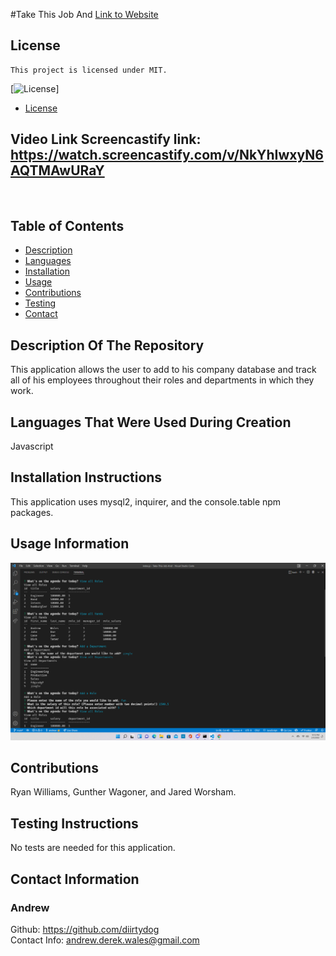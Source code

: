 #Take This Job And  [Link to Website](https://github.com/diirtydog/Take-This-Job-And)
  ## License
    This project is licensed under MIT.
  [![License](https://img.shields.io/badge/License-MIT-blue.svg)]
  * [License](#license)

  ## Video Link Screencastify link: https://watch.screencastify.com/v/NkYhIwxyN6AQTMAwURaY
  <img src="assets\Untitled_ Feb 5, 2022 9_42 PM.gif" alt="">

  ## Table of Contents
  - [Description](#descriptionoftherepository)
  - [Languages](#languagesthatwereusedduringcreation)
  - [Installation](#installationinstructions)
  - [Usage](#usageinformation)
  - [Contributions](#contributions)
  - [Testing](#testinginstructions)
  - [Contact](#contactinformation)

  ## Description Of The Repository
  This application allows the user to add to his company database and track all of his employees throughout their roles and departments in which they work.
  ## Languages That Were Used During Creation
  Javascript
  ## Installation Instructions
  This application uses mysql2, inquirer, and the console.table npm packages.
  ## Usage Information
  
  <img src="assets\Screenshot (28).png" alt="Repository image">

  ## Contributions
  Ryan Williams, Gunther Wagoner, and Jared Worsham.
  ## Testing Instructions
  No tests are needed for this application.
  ## Contact Information
  ### Andrew   
  Github: https://github.com/diirtydog   
  Contact Info: andrew.derek.wales@gmail.com


